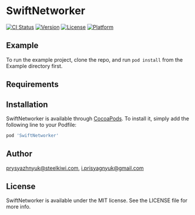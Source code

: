 # SwiftNetworker

[![CI Status](http://img.shields.io/travis/prysyazhnyuk@steelkiwi.com/SwiftNetworker.svg?style=flat)](https://travis-ci.org/prysyazhnyuk@steelkiwi.com/SwiftNetworker)
[![Version](https://img.shields.io/cocoapods/v/SwiftNetworker.svg?style=flat)](http://cocoapods.org/pods/SwiftNetworker)
[![License](https://img.shields.io/cocoapods/l/SwiftNetworker.svg?style=flat)](http://cocoapods.org/pods/SwiftNetworker)
[![Platform](https://img.shields.io/cocoapods/p/SwiftNetworker.svg?style=flat)](http://cocoapods.org/pods/SwiftNetworker)

## Example

To run the example project, clone the repo, and run `pod install` from the Example directory first.

## Requirements

## Installation

SwiftNetworker is available through [CocoaPods](http://cocoapods.org). To install
it, simply add the following line to your Podfile:

```ruby
pod 'SwiftNetworker'
```

## Author

prysyazhnyuk@steelkiwi.com, i.prisyagnyuk@gmail.com

## License

SwiftNetworker is available under the MIT license. See the LICENSE file for more info.
